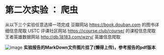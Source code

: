 # 第二次实验 ： 爬虫
从以下三个实验任意选择一项完成
豆瓣网站 https://book.douban.com 的图书详细信息爬取
USTC 评课社区网站 https://icourse.club/course/ 的课程信息爬取
王者英雄数据网站 http://db.18183.com/wzry/ 英雄信息爬取

![image](https://github.com/ChowRunFa/DataAnalysisPractice/assets/97417202/8f34062c-0af8-42d6-a088-48109329b00c)
**实验报告的MarkDown文件图片挂了(懒得上传)，参考报告的pdf版本**
